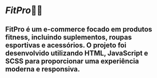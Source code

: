 # *FitPro*🏋️‍♂️

## FitPro é um e-commerce focado em produtos fitness, incluindo suplementos, roupas esportivas e acessórios. O projeto foi desenvolvido utilizando HTML, JavaScript e SCSS para proporcionar uma experiência moderna e responsiva.
